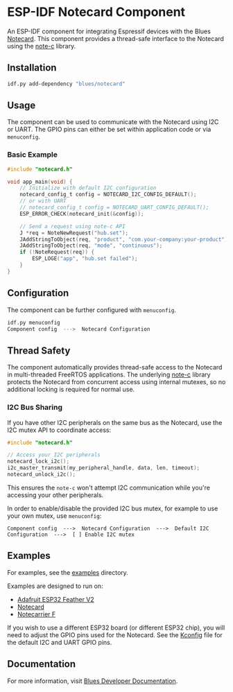 # ESP-IDF Notecard Component

An ESP-IDF component for integrating Espressif devices with the Blues [Notecard](https://blues.com/products/notecard/).
This component provides a thread-safe interface to the Notecard using the [note-c](https://github.com/blues/note-c) library.

## Installation

```bash
idf.py add-dependency "blues/notecard"
```

## Usage

The component can be used to communicate with the Notecard using I2C or UART.
The GPIO pins can either be set within application code or via `menuconfig`.

### Basic Example

```c
#include "notecard.h"

void app_main(void) {
    // Initialize with default I2C configuration
    notecard_config_t config = NOTECARD_I2C_CONFIG_DEFAULT();
    // or with UART
    // notecard_config_t config = NOTECARD_UART_CONFIG_DEFAULT();
    ESP_ERROR_CHECK(notecard_init(&config));

    // Send a request using note-c API
    J *req = NoteNewRequest("hub.set");
    JAddStringToObject(req, "product", "com.your-company:your-product");
    JAddStringToObject(req, "mode", "continuous");
    if (!NoteRequest(req)) {
        ESP_LOGE("app", "hub.set failed");
    }
}
```

## Configuration

The component can be further configured with `menuconfig`.

```bash
idf.py menuconfig
Component config  --->  Notecard Configuration
```

## Thread Safety

The component automatically provides thread-safe access to the Notecard in multi-threaded FreeRTOS applications.
The underlying [note-c](https://github.com/blues/note-c) library protects the Notecard from concurrent access using internal mutexes, so no additional locking is required for normal use.

### I2C Bus Sharing

If you have other I2C peripherals on the same bus as the Notecard, use the I2C mutex API to coordinate access:

```c
#include "notecard.h"

// Access your I2C peripherals
notecard_lock_i2c();
i2c_master_transmit(my_peripheral_handle, data, len, timeout);
notecard_unlock_i2c();
```

This ensures the `note-c` won't attempt I2C communication while you're accessing your other peripherals.

In order to enable/disable the provided I2C bus mutex, for example to use your own mutex, use `menuconfig`:

```
Component config  --->  Notecard Configuration  --->  Default I2C Configuration  --->  [ ] Enable I2C mutex
```

## Examples

For examples, see the [examples](examples) directory.

Examples are designed to run on:

- [Adafruit ESP32 Feather V2](https://learn.adafruit.com/adafruit-esp32-feather-v2?view=all)
- [Notecard](https://blues.com/products/notecard/)
- [Notecarrier F](https://blues.com/products/notecarrier/notecarrier-f/)

If you wish to use a different ESP32 board (or different ESP32 chip), you will need to adjust the GPIO pins used for the Notecard.
See the [Kconfig](Kconfig) file for the default I2C and UART GPIO pins.

## Documentation

For more information, visit [Blues Developer Documentation](https://dev.blues.io/).
